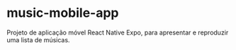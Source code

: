# music-mobile-app
Projeto de aplicação móvel React Native Expo, para apresentar e reproduzir uma lista de músicas.
